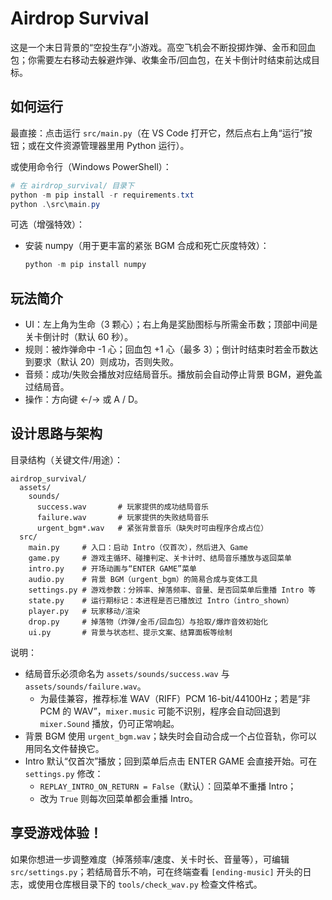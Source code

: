# Airdrop Survival

这是一个末日背景的“空投生存”小游戏。高空飞机会不断投掷炸弹、金币和回血包；你需要左右移动去躲避炸弹、收集金币/回血包，在关卡倒计时结束前达成目标。

## 如何运行

最直接：点击运行 `src/main.py`（在 VS Code 打开它，然后点右上角“运行”按钮；或在文件资源管理器里用 Python 运行）。

或使用命令行（Windows PowerShell）：

```powershell
# 在 airdrop_survival/ 目录下
python -m pip install -r requirements.txt
python .\src\main.py
```

可选（增强特效）：
- 安装 numpy（用于更丰富的紧张 BGM 合成和死亡灰度特效）：
  ```powershell
  python -m pip install numpy
  ```

## 玩法简介

- UI：左上角为生命（3 颗心）；右上角是奖励图标与所需金币数；顶部中间是关卡倒计时（默认 60 秒）。
- 规则：被炸弹命中 -1 心；回血包 +1 心（最多 3）；倒计时结束时若金币数达到要求（默认 20）则成功，否则失败。
- 音频：成功/失败会播放对应结局音乐。播放前会自动停止背景 BGM，避免盖过结局音。
- 操作：方向键 ←/→ 或 A / D。

## 设计思路与架构

目录结构（关键文件/用途）：

```
airdrop_survival/
  assets/
    sounds/
      success.wav       # 玩家提供的成功结局音乐
      failure.wav       # 玩家提供的失败结局音乐
      urgent_bgm*.wav   # 紧张背景音乐（缺失时可由程序合成占位）
  src/
    main.py     # 入口：启动 Intro（仅首次），然后进入 Game
    game.py     # 游戏主循环、碰撞判定、关卡计时、结局音乐播放与返回菜单
    intro.py    # 开场动画与“ENTER GAME”菜单
    audio.py    # 背景 BGM（urgent_bgm）的简易合成与变体工具
    settings.py # 游戏参数：分辨率、掉落频率、音量、是否回菜单后重播 Intro 等
    state.py    # 运行期标记：本进程是否已播放过 Intro（intro_shown）
    player.py   # 玩家移动/渲染
    drop.py     # 掉落物（炸弹/金币/回血包）与拾取/爆炸音效初始化
    ui.py       # 背景与状态栏、提示文案、结算面板等绘制
```

说明：
- 结局音乐必须命名为 `assets/sounds/success.wav` 与 `assets/sounds/failure.wav`。
  - 为最佳兼容，推荐标准 WAV（RIFF）PCM 16-bit/44100Hz；若是“非 PCM 的 WAV”，`mixer.music` 可能不识别，程序会自动回退到 `mixer.Sound` 播放，仍可正常响起。
- 背景 BGM 使用 `urgent_bgm.wav`；缺失时会自动合成一个占位音轨，你可以用同名文件替换它。
- Intro 默认“仅首次”播放；回到菜单后点击 ENTER GAME 会直接开始。可在 `settings.py` 修改：
  - `REPLAY_INTRO_ON_RETURN = False`（默认）：回菜单不重播 Intro；
  - 改为 `True` 则每次回菜单都会重播 Intro。

## 享受游戏体验！

如果你想进一步调整难度（掉落频率/速度、关卡时长、音量等），可编辑 `src/settings.py`；若结局音乐不响，可在终端查看 `[ending-music]` 开头的日志，或使用仓库根目录下的 `tools/check_wav.py` 检查文件格式。




